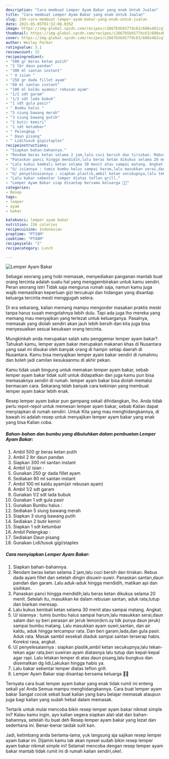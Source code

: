 ```yaml
---
description: "Cara membuat Lemper Ayam Bakar yang enak Untuk Jualan"
title: "Cara membuat Lemper Ayam Bakar yang enak Untuk Jualan"
slug: 194-cara-membuat-lemper-ayam-bakar-yang-enak-untuk-jualan
date: 2021-05-05T01:52:08.035Z
image: https://img-global.cpcdn.com/recipes/c2667b5b9177dc63/680x482cq70/lemper-ayam-bakar-foto-resep-utama.jpg
thumbnail: https://img-global.cpcdn.com/recipes/c2667b5b9177dc63/680x482cq70/lemper-ayam-bakar-foto-resep-utama.jpg
cover: https://img-global.cpcdn.com/recipes/c2667b5b9177dc63/680x482cq70/lemper-ayam-bakar-foto-resep-utama.jpg
author: Wesley Parker
ratingvalue: 3.1
reviewcount: 15
recipeingredient:
- "500 gr beras ketan putih"
- "2 lbr daun pandan"
- "300 ml santan instant"
- " U isian "
- "250 gr dada fillet ayam"
- "60 ml santan instant"
- "100 ml kaldu ayamair rebusan ayam"
- "1/2 sdt garam"
- "1/2 sdt lada bubuk"
- "1 sdt gula pasir"
- " Bumbu halus "
- "5 siung bawang merah"
- "3 siung bawang putih"
- "2 butir kemiri"
- "1 sdt ketumbar"
- " Pelengkap "
- " Daun pisang"
- " Liditusuk gigistaples"
recipeinstructions:
- "Siapkan bahan-bahannya."
- "Rendam beras ketan selama 2 jam,lalu cuci bersih dan tiriskan. Rebus dada ayam fillet dan setelah dingin disuwir-suwir. Panaskan santan,daun pandan dan garam. Lalu aduk-aduk hingga mendidih, matikan api dan sisihkan."
- "Panaskan panci hingga mendidih,lalu beras ketan dikukus selama 20 menit. Setelah itu, masukkan ke dalam rebusan santan, aduk rata,tutup dan biarkan meresap."
- "Lalu kukus kembali ketan selama 30 menit atau sampai matang. Angkat."
- "U/ isiannya : tumis bumbu halus sampai harum,lalu masukkan serai,daun salam dan sy beri perasan air jeruk lemon(krn.sy tdk punya daun jeruk) sampai bumbu matang. Lalu masukkan ayam suwir,santan, dan air kaldu, aduk hingga tercampur rata. Dan beri garam,lada,dan gula pasir. Aduk rata. Masak sambil sesekali diaduk sampai santan terserap habis. Koreksi rasa, angkat."
- "U/ penyelesaiannya : siapkan plastik,ambil ketan secukupnya,lalu tekan-tekan agar rata,beri suwiran ayam diatasnya lalu tutup dan kepal-kepal agar rapi. Lalu letakan lemper di atas daun pisang,lalu bungkus dan disematkan dg lidi,Lakukan hingga habis ya."
- "Lalu bakar sebentar lemper diatas teflon grill."
- "Lemper Ayam Bakar siap disantap bersama keluarga 🙏😇"
categories:
- Resep
tags:
- lemper
- ayam
- bakar

katakunci: lemper ayam bakar 
nutrition: 156 calories
recipecuisine: Indonesian
preptime: "PT39M"
cooktime: "PT48M"
recipeyield: "2"
recipecategory: Lunch

---
```



![Lemper Ayam Bakar](https://img-global.cpcdn.com/recipes/c2667b5b9177dc63/680x482cq70/lemper-ayam-bakar-foto-resep-utama.jpg)

Sebagai seorang yang hobi memasak, menyediakan panganan mantab buat orang tercinta adalah suatu hal yang menggembirakan untuk kamu sendiri. Peran seorang istri Tidak saja mengurus rumah saja, namun kamu juga wajib memastikan keperluan gizi tercukupi dan hidangan yang disantap keluarga tercinta mesti menggugah selera.

Di era  sekarang, kalian memang mampu mengorder masakan praktis meski tanpa harus susah mengolahnya lebih dulu. Tapi ada juga lho mereka yang memang mau menyajikan yang terlezat untuk keluarganya. Pasalnya, memasak yang diolah sendiri akan jauh lebih bersih dan kita juga bisa menyesuaikan sesuai kesukaan orang tercinta. 



Mungkinkah anda merupakan salah satu penggemar lemper ayam bakar?. Tahukah kamu, lemper ayam bakar merupakan makanan khas di Nusantara yang saat ini disukai oleh banyak orang di hampir setiap daerah di Nusantara. Kamu bisa menyajikan lemper ayam bakar sendiri di rumahmu dan boleh jadi camilan kesukaanmu di akhir pekan.

Kamu tidak usah bingung untuk memakan lemper ayam bakar, sebab lemper ayam bakar tidak sulit untuk didapatkan dan juga kamu pun bisa memasaknya sendiri di rumah. lemper ayam bakar bisa diolah memalui bermacam cara. Sekarang telah banyak cara kekinian yang membuat lemper ayam bakar lebih enak.

Resep lemper ayam bakar pun gampang sekali dihidangkan, lho. Anda tidak perlu repot-repot untuk memesan lemper ayam bakar, sebab Kalian dapat menyiapkan di rumah sendiri. Untuk Kita yang mau menghidangkannya, di bawah ini adalah resep untuk menyajikan lemper ayam bakar yang enak yang bisa Kalian coba.

<!--inarticleads1-->

##### Bahan-bahan dan bumbu yang dibutuhkan dalam pembuatan Lemper Ayam Bakar:

1. Ambil 500 gr beras ketan putih
1. Ambil 2 lbr daun pandan
1. Siapkan 300 ml santan instant
1. Ambil  U/ isian :
1. Gunakan 250 gr dada fillet ayam
1. Sediakan 60 ml santan instant
1. Ambil 100 ml kaldu ayam(air rebusan ayam)
1. Ambil 1/2 sdt garam
1. Gunakan 1/2 sdt lada bubuk
1. Gunakan 1 sdt gula pasir
1. Gunakan  Bumbu halus :
1. Sediakan 5 siung bawang merah
1. Siapkan 3 siung bawang putih
1. Sediakan 2 butir kemiri
1. Siapkan 1 sdt ketumbar
1. Ambil  Pelengkap :
1. Sediakan  Daun pisang
1. Gunakan  Lidi/tusuk gigi/staples




<!--inarticleads2-->

##### Cara menyiapkan Lemper Ayam Bakar:

1. Siapkan bahan-bahannya.
1. Rendam beras ketan selama 2 jam,lalu cuci bersih dan tiriskan. Rebus dada ayam fillet dan setelah dingin disuwir-suwir. Panaskan santan,daun pandan dan garam. Lalu aduk-aduk hingga mendidih, matikan api dan sisihkan.
1. Panaskan panci hingga mendidih,lalu beras ketan dikukus selama 20 menit. Setelah itu, masukkan ke dalam rebusan santan, aduk rata,tutup dan biarkan meresap.
1. Lalu kukus kembali ketan selama 30 menit atau sampai matang. Angkat.
1. U/ isiannya : tumis bumbu halus sampai harum,lalu masukkan serai,daun salam dan sy beri perasan air jeruk lemon(krn.sy tdk punya daun jeruk) sampai bumbu matang. Lalu masukkan ayam suwir,santan, dan air kaldu, aduk hingga tercampur rata. Dan beri garam,lada,dan gula pasir. Aduk rata. Masak sambil sesekali diaduk sampai santan terserap habis. Koreksi rasa, angkat.
1. U/ penyelesaiannya : siapkan plastik,ambil ketan secukupnya,lalu tekan-tekan agar rata,beri suwiran ayam diatasnya lalu tutup dan kepal-kepal agar rapi. Lalu letakan lemper di atas daun pisang,lalu bungkus dan disematkan dg lidi,Lakukan hingga habis ya.
1. Lalu bakar sebentar lemper diatas teflon grill.
1. Lemper Ayam Bakar siap disantap bersama keluarga 🙏😇




Ternyata cara buat lemper ayam bakar yang enak tidak rumit ini enteng sekali ya! Anda Semua mampu menghidangkannya. Cara buat lemper ayam bakar Sangat cocok sekali buat kalian yang baru belajar memasak ataupun juga bagi kalian yang sudah hebat dalam memasak.

Tertarik untuk mulai mencoba bikin resep lemper ayam bakar nikmat simple ini? Kalau kamu ingin, ayo kalian segera siapkan alat-alat dan bahan-bahannya, setelah itu buat deh Resep lemper ayam bakar yang lezat dan sederhana ini. Benar-benar taidak sulit kan. 

Jadi, ketimbang anda berlama-lama, yuk langsung aja sajikan resep lemper ayam bakar ini. Dijamin kamu tak akan nyesel sudah bikin resep lemper ayam bakar nikmat simple ini! Selamat mencoba dengan resep lemper ayam bakar mantab tidak rumit ini di rumah kalian sendiri,oke!.

